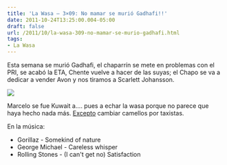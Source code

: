 ```yaml
---
title: 'La Wasa – 3×09: No mamar se murió Gadhafi!!'
date: 2011-10-24T13:25:00.004-05:00
draft: false
url: /2011/10/la-wasa-309-no-mamar-se-murio-gadhafi.html
tags: 
- La Wasa
---
```


Esta semana se murió Gadhafi, el chaparrín se mete en problemas con el PRI, se acabó la ETA, Chente vuelve a hacer de las suyas; el Chapo se va a dedicar a vender Avon y nos tiramos a Scarlett Johansson.  

[![](http://www.eluniversal.com.mx/img/2011/10/Ciu/302_ebard_kw.jpg)](http://www.eluniversal.com.mx/img/2011/10/Ciu/302_ebard_kw.jpg)

  
Marcelo se fue Kuwait a.... pues a echar la wasa porque no parece que haya hecho nada más. [Excepto](http://excelsior.com.mx/index.php?m=nota&seccion=seccion-comunidad&cat=10&id_nota=775679) cambiar camellos por taxistas.  
  
  
En la música:  

*   Gorillaz - Somekind of nature
*   George Michael - Careless whisper
*   Rolling Stones - (I can't get no) Satisfaction